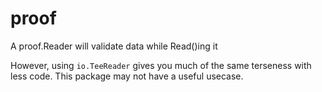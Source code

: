 # proof
A proof.Reader will validate data while Read()ing it

However, using `io.TeeReader` gives you much of the same terseness with less code.
This package may not have a useful usecase.
